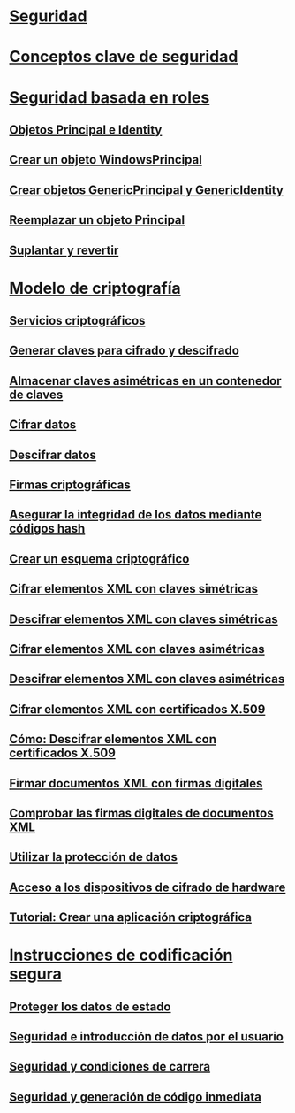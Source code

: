# [Seguridad](index.md)
# [Conceptos clave de seguridad](key-security-concepts.md)
# [Seguridad basada en roles](role-based-security.md)
## [Objetos Principal e Identity](principal-and-identity-objects.md)
## [Crear un objeto WindowsPrincipal](how-to-create-a-windowsprincipal-object.md)
## [Crear objetos GenericPrincipal y GenericIdentity](how-to-create-genericprincipal-and-genericidentity-objects.md)
## [Reemplazar un objeto Principal](replacing-a-principal-object.md)
## [Suplantar y revertir](impersonating-and-reverting.md)
# [Modelo de criptografía](cryptography-model.md)
## [Servicios criptográficos](cryptographic-services.md)
## [Generar claves para cifrado y descifrado](generating-keys-for-encryption-and-decryption.md)
## [Almacenar claves asimétricas en un contenedor de claves](how-to-store-asymmetric-keys-in-a-key-container.md)
## [Cifrar datos](encrypting-data.md)
## [Descifrar datos](decrypting-data.md)
## [Firmas criptográficas](cryptographic-signatures.md)
## [Asegurar la integridad de los datos mediante códigos hash](ensuring-data-integrity-with-hash-codes.md)
## [Crear un esquema criptográfico](creating-a-cryptographic-scheme.md)
## [Cifrar elementos XML con claves simétricas](how-to-encrypt-xml-elements-with-symmetric-keys.md)
## [Descifrar elementos XML con claves simétricas](how-to-decrypt-xml-elements-with-symmetric-keys.md)
## [Cifrar elementos XML con claves asimétricas](how-to-encrypt-xml-elements-with-asymmetric-keys.md)
## [Descifrar elementos XML con claves asimétricas](how-to-decrypt-xml-elements-with-asymmetric-keys.md)
## [Cifrar elementos XML con certificados X.509](how-to-encrypt-xml-elements-with-x-509-certificates.md)
## [Cómo: Descifrar elementos XML con certificados X.509](how-to-decrypt-xml-elements-with-x-509-certificates.md)
## [Firmar documentos XML con firmas digitales](how-to-sign-xml-documents-with-digital-signatures.md)
## [Comprobar las firmas digitales de documentos XML](how-to-verify-the-digital-signatures-of-xml-documents.md)
## [Utilizar la protección de datos](how-to-use-data-protection.md)
## [Acceso a los dispositivos de cifrado de hardware](how-to-access-hardware-encryption-devices.md)
## [Tutorial: Crear una aplicación criptográfica](walkthrough-creating-a-cryptographic-application.md)
# [Instrucciones de codificación segura](secure-coding-guidelines.md)
## [Proteger los datos de estado](securing-state-data.md)
## [Seguridad e introducción de datos por el usuario](security-and-user-input.md)
## [Seguridad y condiciones de carrera](security-and-race-conditions.md)
## [Seguridad y generación de código inmediata](security-and-on-the-fly-code-generation.md)
